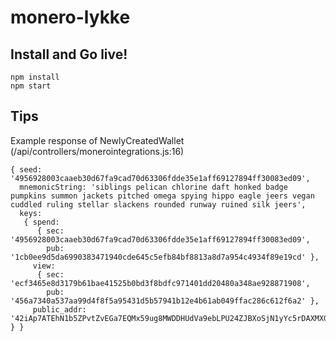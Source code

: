 # monero-lykke

## Install and Go live!
```
npm install
npm start
```

## Tips
Example response of NewlyCreatedWallet (/api/controllers/monerointegrations.js:16)
```
{ seed: '4956928003caaeb30d67fa9cad70d63306fdde35e1aff69127894ff30083ed09',
  mnemonicString: 'siblings pelican chlorine daft honked badge pumpkins summon jackets pitched omega spying hippo eagle jeers vegan cuddled ruling stellar slackens rounded runway ruined silk jeers',
  keys: 
   { spend: 
      { sec: '4956928003caaeb30d67fa9cad70d63306fdde35e1aff69127894ff30083ed09',
        pub: '1cb0ee9d5da6990383471940cde645c5efb84bf8813a8d7a954c4934f89e19cd' },
     view: 
      { sec: 'ecf3465e8d3179b61bae41525b0bd3f8bdfc971401dd20480a348ae928871908',
        pub: '456a7340a537aa99d4f8f5a95431d5b57941b12e4b61ab049ffac286c612f6a2' },
     public_addr: '42iAp7ATEhN1b5ZPvtZvEGa7EQMx59ug8MWDDHUdVa9ebLPU24ZJBXoSjN1yYc5rDAXMXGNkxzb541msKL8ud1gZKN7Rj55' } }

```
